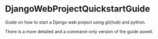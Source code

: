 # DjangoWebProjectQuickstartGuide

Guide on how to start a Django web project using git(hub) and python.

There is a more detailed and a command-only version of the guide aswell.

